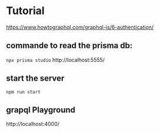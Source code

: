 # Tutorial
https://www.howtographql.com/graphql-js/6-authentication/

## commande to read the prisma db:
`npx prisma studio` 
http://localhost:5555/

## start the server
`npm run start`

## grapql Playground
http://localhost:4000/

